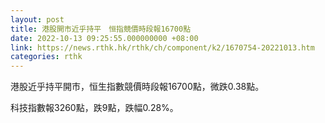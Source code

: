 ```yaml
---
layout: post
title: 港股開市近乎持平　恒指競價時段報16700點
date: 2022-10-13 09:25:55.000000000 +08:00
link: https://news.rthk.hk/rthk/ch/component/k2/1670754-20221013.htm
categories: rthk
---
```


港股近乎持平開市，恒生指數競價時段報16700點，微跌0.38點。

科技指數報3260點，跌9點，跌幅0.28%。
